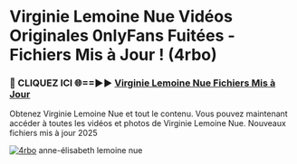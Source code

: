 # Virginie Lemoine Nue Vidéos Originales 0nlyFans Fuitées - Fichiers Mis à Jour ! (4rbo)

<h3>🔴 CLIQUEZ ICI 🌐==►► <a href="https://tinyurl.com/2pmr4ezf" rel="nofollow">Virginie Lemoine Nue Fichiers Mis à Jour</a></h3>

Obtenez Virginie Lemoine Nue et tout le contenu. Vous pouvez maintenant accéder à toutes les vidéos et photos de Virginie Lemoine Nue. Nouveaux fichiers mis à jour 2025

[![4rbo](https://i.imgur.com/6SNvagu.gif)](https://tinyurl.com/2pmr4ezf)
anne-élisabeth lemoine nue